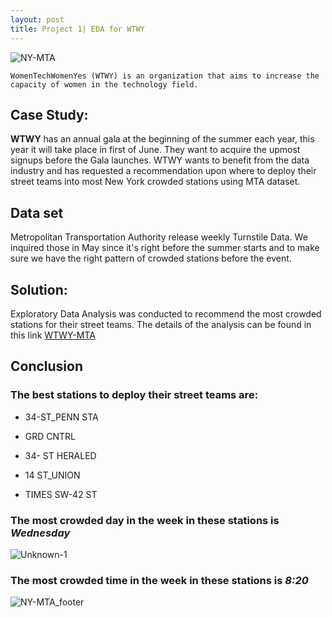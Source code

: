 ```yaml
---
layout: post
title: Project 1| EDA for WTWY
---
```


![NY-MTA](https://user-images.githubusercontent.com/20974667/64476649-19d3f200-d19a-11e9-9761-f0553f820a72.png)

```
WomenTechWomenYes (WTWY) is an organization that aims to increase the capacity of women in the technology field.
```


## Case Study:


**WTWY** has an annual gala at the beginning of the summer each year, this year it will take place in first of June. They want to acquire the upmost signups before the Gala launches. WTWY wants to benefit from the data industry and has requested a recommendation upon where to deploy their street teams into most New York crowded stations using MTA dataset.

## Data set
Metropolitan Transportation Authority release weekly Turnstile Data. We inquired those in May since it's right before the summer starts and to make sure we have the right pattern of crowded stations before the event.

## Solution:
Exploratory Data Analysis was conducted to recommend the most crowded stations for their street teams.
The details of the analysis can be found in this link
[WTWY-MTA](https://github.com/Meaad96s/project1_mta/blob/master/EDA.ipynb)

## Conclusion

### The best stations to deploy their street teams are:

[](https://user-images.githubusercontent.com/20974667/64476992-abddf980-d19e-11e9-8f68-109413c24f04.png)


* 34-ST_PENN STA

* GRD CNTRL

* 34- ST HERALED

* 14 ST_UNION

* TIMES SW-42 ST

### The most crowded day in the week in these stations is _Wednesday_

![Unknown-1](https://user-images.githubusercontent.com/20974667/64476991-abddf980-d19e-11e9-996b-04d957715718.png)

### The most crowded time in the week in these stations is _8:20_



![NY-MTA_footer](https://user-images.githubusercontent.com/20974667/64476525-45ee7380-d198-11e9-94ba-7b123c62582b.png)
